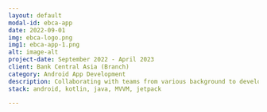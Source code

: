 ```yaml
---
layout: default
modal-id: ebca-app
date: 2022-09-01
img: ebca-logo.png
img1: ebca-app-1.png
alt: image-alt
project-date: September 2022 - April 2023
client: Bank Central Asia (Branch)
category: Android App Development
description: Collaborating with teams from various background to develop BCA E-Branch Android app.
stack: android, kotlin, java, MVVM, jetpack

---
```

